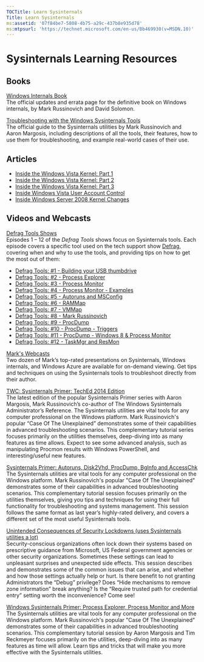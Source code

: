 ```yaml
---
TOCTitle: Learn Sysinternals
Title: Learn Sysinternals
ms:assetid: '07f84be7-5808-4b75-a29c-437b8e935d78'
ms:mtpsurl: 'https://technet.microsoft.com/en-us/Bb469930(v=MSDN.10)'
---
```


# Sysinternals Learning Resources 
## Books

[Windows Internals Book](windows-internals.md)  
The official updates and errata page for the definitive book on Windows internals, by Mark Russinovich and David Solomon.

[Troubleshooting with the Windows Sysinternals Tools](troubleshooting-book.md)  
The official guide to the Sysinternals utilities by Mark Russinovich and Aaron Margosis, including descriptions of all the tools, their features, how to use them for troubleshooting, and example real-world cases of their use.

## Articles

-   [Inside the Windows Vista Kernel: Part 1](https://technet.microsoft.com/en-us/magazine/cc162494.aspx)
-   [Inside the Windows Vista Kernel: Part 2](https://technet.microsoft.com/en-us/magazine/cc162480.aspx)
-   [Inside the Windows Vista Kernel: Part 3](https://technet.microsoft.com/en-us/magazine/cc162458.aspx)
-   [Inside Windows Vista User Account Control](https://technet.microsoft.com/en-us/magazine/cc138019.aspx)
-   [Inside Windows Server 2008 Kernel Changes](https://technet.microsoft.com/en-us/magazine/cc194386.aspx)

## Videos and Webcasts

[Defrag Tools Shows](http://channel9.msdn.com/shows/defrag-tools)  
Episodes 1 – 12 of the *Defrag Tools* shows focus on Sysinternals tools. Each episode covers a specific tool used on the tech support show [Defrag](http://channel9.msdn.com/shows/the-defrag-show), covering when and why to use the tools, and providing tips on how to get the most out of them:

-   [Defrag Tools: \#1 - Building your USB thumbdrive](http://channel9.msdn.com/shows/defrag-tools/defrag-tools-building-your-usb-thumbdrive)
-   [Defrag Tools: \#2 - Process Explorer](http://channel9.msdn.com/shows/defrag-tools/defrag-tools-2-process-explorer)
-   [Defrag Tools: \#3 - Process Monitor](http://channel9.msdn.com/shows/defrag-tools/defrag-tools-3-process-monitor)
-   [Defrag Tools: \#4 - Process Monitor - Examples](http://channel9.msdn.com/shows/defrag-tools/defrag-tools-4-process-monitor)
-   [Defrag Tools: \#5 - Autoruns and MSConfig](http://channel9.msdn.com/shows/defrag-tools/defrag-tools-5-autoruns)
-   [Defrag Tools: \#6 - RAMMap](http://channel9.msdn.com/shows/defrag-tools/defrag-tools-6-rammap)
-   [Defrag Tools: \#7 - VMMap](http://channel9.msdn.com/shows/defrag-tools/defrag-tools-7-vmmap)
-   [Defrag Tools: \#8 - Mark Russinovich](http://channel9.msdn.com/shows/defrag-tools/defrag-tools-8-mark-russinovich)
-   [Defrag Tools: \#9 - ProcDump](http://channel9.msdn.com/shows/defrag-tools/defrag-tools-9-procdump)
-   [Defrag Tools: \#10 - ProcDump - Triggers](http://channel9.msdn.com/shows/defrag-tools/defrag-tools-10-procdump-triggers)
-   [Defrag Tools: \#11 - ProcDump - Windows 8 & Process Monitor](http://channel9.msdn.com/shows/defrag-tools/defrag-tools-11-procdump-windows-8--process-monitor)
-   [Defrag Tools: \#12 - TaskMgr and ResMon](http://channel9.msdn.com/shows/defrag-tools/defrag-tools-12-taskmgr-and-resmon)

[Mark's Webcasts](https://technet.microsoft.com/3b496bb4-d2ce-477f-8c9e-c3736ac61bfe)  
Two dozen of Mark’s top-rated presentations on Sysinternals, Windows internals, and Windows Azure are available for on-demand viewing. Get tips and techniques on using the Sysinternals tools to troubleshoot directly from their author.

[TWC: Sysinternals Primer: TechEd 2014 Edition](https://channel9.msdn.com/events/teched/northamerica/2014/dcim-b340#fbid=)  
The latest edition of the popular Sysinternals Primer series with Aaron Margosis, Mark Russinovich’s co-author of The Windows Sysinternals Administrator’s Reference. The Sysinternals utilities are vital tools for any computer professional on the Windows platform. Mark Russinovich's popular “Case Of The Unexplained” demonstrates some of their capabilities in advanced troubleshooting scenarios. This complementary tutorial series focuses primarily on the utilities themselves, deep-diving into as many features as time allows. Expect to see some advanced analysis, such as manipulating Procmon results with Windows PowerShell, and interesting/useful new features.

[Sysinternals Primer: Autoruns, Disk2Vhd, ProcDump, BgInfo and AccessChk](http://channel9.msdn.com/events/teched/northamerica/2011/wcl312)  
The Sysinternals utilities are vital tools for any computer professional on the Windows platform. Mark Russinovich's popular "Case Of The Unexplained" demonstrates some of their capabilities in advanced troubleshooting scenarios. This complementary tutorial session focuses primarily on the utilities themselves, giving you tips and techniques for using their full functionality for troubleshooting and systems management. This session follows the same format as last year’s highly-rated delivery, and covers a different set of the most useful Sysinternals tools.

[Unintended Consequences of Security Lockdowns (uses Sysinternals utilities a lot)](http://channel9.msdn.com/events/teched/northamerica/2011/sim304)  
Security-conscious organizations often lock down their systems based on prescriptive guidance from Microsoft, US Federal government agencies or other security organizations. Sometimes these settings can lead to unpleasant surprises and unexpected side effects. This session describes and demonstrates some of the common issues that can arise, and whether and how those settings actually help or hurt. Is there benefit to not granting Administrators the “Debug” privilege? Does “Hide mechanisms to remove zone information” break anything? Is the “Require trusted path for credential entry” setting worth the inconvenience? Come see!

[Windows Sysinternals Primer: Process Explorer, Process Monitor and More](https://channel9.msdn.com/events/teched/northamerica/2010/wcl314)  
The Sysinternals utilities are vital tools for any computer professional on the Windows platform. Mark Russinovich's popular "Case Of The Unexplained" demonstrates some of their capabilities in advanced troubleshooting scenarios. This complementary tutorial session by Aaron Margosis and Tim Reckmeyer focuses primarily on the utilities, deep-diving into as many features as time will allow. Learn tips and tricks that will make you more effective with the Sysinternals utilities.

